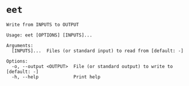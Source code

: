 # `eet`

    Write from INPUTS to OUTPUT

    Usage: eet [OPTIONS] [INPUTS]...

    Arguments:
      [INPUTS]...  Files (or standard input) to read from [default: -]

    Options:
      -o, --output <OUTPUT>  File (or standard output) to write to [default: -]
      -h, --help             Print help
